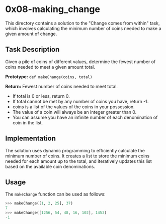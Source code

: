 # 0x08-making_change

This directory contains a solution to the "Change comes from within" task, which involves calculating the minimum number of coins needed to make a given amount of change.

## Task Description

Given a pile of coins of different values, determine the fewest number of coins needed to meet a given amount total.

**Prototype:** `def makeChange(coins, total)`

**Return:** Fewest number of coins needed to meet total.

* If total is 0 or less, return 0.
* If total cannot be met by any number of coins you have, return -1.
* coins is a list of the values of the coins in your possession.
* The value of a coin will always be an integer greater than 0.
* You can assume you have an infinite number of each denomination of coin in the list.

## Implementation

The solution uses dynamic programming to efficiently calculate the minimum number of coins. It creates a list to store the minimum coins needed for each amount up to the total, and iteratively updates this list based on the available coin denominations.

## Usage

The `makeChange` function can be used as follows:

```python
>>> makeChange([1, 2, 25], 37)
7
>>> makeChange([1256, 54, 48, 16, 102], 1453)
-1
